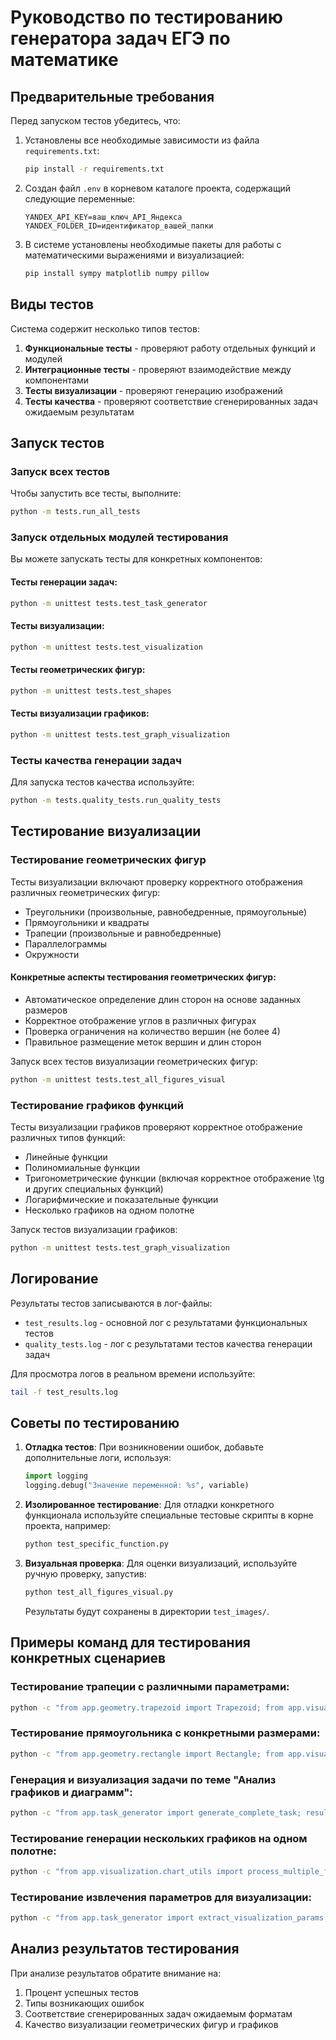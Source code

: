 # Руководство по тестированию генератора задач ЕГЭ по математике

## Предварительные требования

Перед запуском тестов убедитесь, что:

1. Установлены все необходимые зависимости из файла `requirements.txt`:
   ```bash
   pip install -r requirements.txt
   ```

2. Создан файл `.env` в корневом каталоге проекта, содержащий следующие переменные:
   ```
   YANDEX_API_KEY=ваш_ключ_API_Яндекса
   YANDEX_FOLDER_ID=идентификатор_вашей_папки
   ```

3. В системе установлены необходимые пакеты для работы с математическими выражениями и визуализацией:
   ```bash
   pip install sympy matplotlib numpy pillow
   ```

## Виды тестов

Система содержит несколько типов тестов:

1. **Функциональные тесты** - проверяют работу отдельных функций и модулей
2. **Интеграционные тесты** - проверяют взаимодействие между компонентами
3. **Тесты визуализации** - проверяют генерацию изображений
4. **Тесты качества** - проверяют соответствие сгенерированных задач ожидаемым результатам

## Запуск тестов

### Запуск всех тестов

Чтобы запустить все тесты, выполните:

```bash
python -m tests.run_all_tests
```

### Запуск отдельных модулей тестирования

Вы можете запускать тесты для конкретных компонентов:

#### Тесты генерации задач:
```bash
python -m unittest tests.test_task_generator
```

#### Тесты визуализации:
```bash
python -m unittest tests.test_visualization
```

#### Тесты геометрических фигур:
```bash
python -m unittest tests.test_shapes
```

#### Тесты визуализации графиков:
```bash
python -m unittest tests.test_graph_visualization
```

### Тесты качества генерации задач

Для запуска тестов качества используйте:

```bash
python -m tests.quality_tests.run_quality_tests
```

## Тестирование визуализации

### Тестирование геометрических фигур

Тесты визуализации включают проверку корректного отображения различных геометрических фигур:

- Треугольники (произвольные, равнобедренные, прямоугольные)
- Прямоугольники и квадраты
- Трапеции (произвольные и равнобедренные)
- Параллелограммы
- Окружности

#### Конкретные аспекты тестирования геометрических фигур:

- Автоматическое определение длин сторон на основе заданных размеров
- Корректное отображение углов в различных фигурах
- Проверка ограничения на количество вершин (не более 4)
- Правильное размещение меток вершин и длин сторон

Запуск всех тестов визуализации геометрических фигур:
```bash
python -m unittest tests.test_all_figures_visual
```

### Тестирование графиков функций

Тесты визуализации графиков проверяют корректное отображение различных типов функций:

- Линейные функции
- Полиномиальные функции
- Тригонометрические функции (включая корректное отображение \tg и других специальных функций)
- Логарифмические и показательные функции
- Несколько графиков на одном полотне

Запуск тестов визуализации графиков:
```bash
python -m unittest tests.test_graph_visualization
```

## Логирование

Результаты тестов записываются в лог-файлы:

- `test_results.log` - основной лог с результатами функциональных тестов
- `quality_tests.log` - лог с результатами тестов качества генерации задач

Для просмотра логов в реальном времени используйте:

```bash
tail -f test_results.log
```

## Советы по тестированию

1. **Отладка тестов**: При возникновении ошибок, добавьте дополнительные логи, используя:
   ```python
   import logging
   logging.debug("Значение переменной: %s", variable)
   ```

2. **Изолированное тестирование**: Для отладки конкретного функционала используйте специальные тестовые скрипты в корне проекта, например:
   ```bash
   python test_specific_function.py
   ```

3. **Визуальная проверка**: Для оценки визуализаций, используйте ручную проверку, запустив:
   ```bash
   python test_all_figures_visual.py
   ```
   
   Результаты будут сохранены в директории `test_images/`.

## Примеры команд для тестирования конкретных сценариев

### Тестирование трапеции с различными параметрами:
```bash
python -c "from app.geometry.trapezoid import Trapezoid; from app.visualization.renderer import GeometryRenderer; params = {'bottom_width': 6, 'top_width': 3, 'height': 3, 'show_labels': True, 'is_isosceles': True, 'vertex_labels': ['A', 'B', 'C', 'D']}; trapezoid = Trapezoid(params); GeometryRenderer.render_figure(trapezoid, 'test_trapezoid.png')"
```

### Тестирование прямоугольника с конкретными размерами:
```bash
python -c "from app.geometry.rectangle import Rectangle; from app.visualization.renderer import GeometryRenderer; params = {'width': 5, 'height': 3, 'show_labels': True, 'vertex_labels': ['A', 'B', 'C', 'D']}; rect = Rectangle(params); GeometryRenderer.render_figure(rect, 'test_rectangle.png')"
```

### Генерация и визуализация задачи по теме "Анализ графиков и диаграмм":
```bash
python -c "from app.task_generator import generate_complete_task; result = generate_complete_task('Анализ графиков и диаграмм', difficulty_level=3); print(result)"
```

### Тестирование генерации нескольких графиков на одном полотне:
```bash
python -c "from app.visualization.chart_utils import process_multiple_function_plots; process_multiple_function_plots(['x**2', 'x', 'sin(x)'], ['red', 'blue', 'green'], ['f(x)=x²', 'g(x)=x', 'h(x)=sin(x)'], [(-5, 5), (-5, 5), (-5, 5)], [None, None, None], title='Тестовый график нескольких функций')"
```

### Тестирование извлечения параметров для визуализации:
```bash
python -c "from app.task_generator import extract_visualization_params; print(extract_visualization_params('Задача с графиком функции y = x² + 2x', 'Анализ графиков', ''))"
```

## Анализ результатов тестирования

При анализе результатов обратите внимание на:

1. Процент успешных тестов
2. Типы возникающих ошибок
3. Соответствие сгенерированных задач ожидаемым форматам
4. Качество визуализации геометрических фигур и графиков 